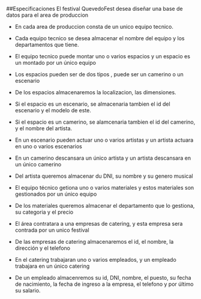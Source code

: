 ##Especificaciones
El festival QuevedoFest desea diseñar una base de datos para el area de produccion

- En cada area de produccion consta de un unico equipo tecnico.
  
- Cada equipo tecnico se desea almacenar el nombre del equipo y los departamentos que tiene.
    
- El equipo tecnico puede montar uno o varios espacios y un espacio es un montado por un único equipo

- Los espacios pueden ser de dos tipos , puede ser un camerino o un escenario

- De los espacios almacenaremos la localizacion, las dimensiones.

- Si el espacio es un escenario, se almacenaria tambien el id del escenario y el modelo de este.

- Si el espacio es un camerino, se alamcenaria tambien el id del camerino, y el nombre del artista.

- En un escenario pueden actuar uno o varios artistas y un artista actuara en uno o varios escenarios

- En un camerino descansara un único artista y un artista descansara en un único camerino

- Del artista queremos almacenar du DNI, su nombre y su genero musical

- El equipo técnico getiona uno o varios materiales y estos materiales son gestionados por un único equipo
  
- De los materiales queremos almacenar el departamento que lo gestiona, su categoria y el precio

- El área contratara a una empresas de catering, y esta empresa sera contrada por un unico festival

- De las empresas de catering almacenaremos el id, el nombre, la dirección y el telefono

- En el catering trabajaran uno o varios empleados, y un empleado trabajara en un único catering

- De un empleado almacenremos su id, DNI, nombre, el puesto, su fecha de nacimiento, la fecha de ingreso a la empresa, el telefono y por último su salario.

 
